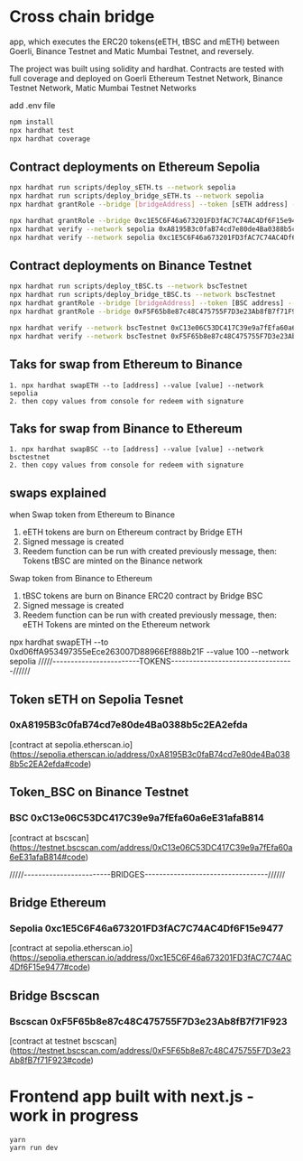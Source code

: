 # Cross chain bridge
app, which executes the ERC20 tokens(eETH, tBSC and mETH) between Goerli, Binance Testnet and Matic Mumbai Testnet, and reversely.

The project was built using solidity and hardhat. Contracts are tested with full coverage and deployed on Goerli Ethereum Testnet Network, Binance Testnet Network, Matic Mumbai Testnet Networks

add .env file
```bash
npm install
npx hardhat test
npx hardhat coverage
```
## Contract deployments on Ethereum Sepolia
```bash
npx hardhat run scripts/deploy_sETH.ts --network sepolia
npx hardhat run scripts/deploy_bridge_sETH.ts --network sepolia
npx hardhat grantRole --bridge [bridgeAddress] --token [sETH address] --network sepolia

npx hardhat grantRole --bridge 0xc1E5C6F46a673201FD3fAC7C74AC4Df6F15e9477 --token 0xA8195B3c0faB74cd7e80de4Ba0388b5c2EA2efda --network sepolia
npx hardhat verify --network sepolia 0xA8195B3c0faB74cd7e80de4Ba0388b5c2EA2efda 'Eth_Sepolia' 'sETH' 100
npx hardhat verify --network sepolia 0xc1E5C6F46a673201FD3fAC7C74AC4Df6F15e9477 0xd06ffA953497355eEce263007D88966Ef888b21F 0xA8195B3c0faB74cd7e80de4Ba0388b5c2EA2efda 11155111
```
## Contract deployments on Binance Testnet
```bash
npx hardhat run scripts/deploy_tBSC.ts --network bscTestnet
npx hardhat run scripts/deploy_bridge_tBSC.ts --network bscTestnet
npx hardhat grantRole --bridge [bridgeAddress] --token [BSC address] --network bscTestnet
npx hardhat grantRole --bridge 0xF5F65b8e87c48C475755F7D3e23Ab8fB7f71F923 --token 0xC13e06C53DC417C39e9a7fEfa60a6eE31afaB814 --network bscTestnet

npx hardhat verify --network bscTestnet 0xC13e06C53DC417C39e9a7fEfa60a6eE31afaB814 'testnet_Binance' 'tBSC' 100
npx hardhat verify --network bscTestnet 0xF5F65b8e87c48C475755F7D3e23Ab8fB7f71F923 0xd06ffA953497355eEce263007D88966Ef888b21F 0xC13e06C53DC417C39e9a7fEfa60a6eE31afaB814 97

```

## Taks for swap from Ethereum to Binance
```tasks
1. npx hardhat swapETH --to [address] --value [value] --network sepolia
2. then copy values from console for redeem with signature

```
## Taks for swap from Binance to Ethereum
```tasks
1. npx hardhat swapBSC --to [address] --value [value] --network bsctestnet
2. then copy values from console for redeem with signature
```

## swaps explained
when Swap token from Ethereum to Binance
1. eETH tokens are burn on Ethereum contract by Bridge ETH
2. Signed message is created
3. Reedem function can be run with created previously message, then: Tokens tBSC are minted on the Binance network

Swap token from Binance to Ethereum
1. tBSC tokens are burn on Binance ERC20 contract by Bridge BSC
2. Signed message is created
3. Reedem function can be run with created previously message, then: eETH Tokens are minted on the Ethereum network

npx hardhat swapETH --to 0xd06ffA953497355eEce263007D88966Ef888b21F --value 100 --network sepolia
/////------------------------TOKENS----------------------------------//////
## Token sETH on Sepolia Tesnet 
### 0xA8195B3c0faB74cd7e80de4Ba0388b5c2EA2efda
[contract at sepolia.etherscan.io] (https://sepolia.etherscan.io/address/0xA8195B3c0faB74cd7e80de4Ba0388b5c2EA2efda#code)

## Token_BSC on Binance Testnet 
### BSC 0xC13e06C53DC417C39e9a7fEfa60a6eE31afaB814
[contract at bscscan] (https://testnet.bscscan.com/address/0xC13e06C53DC417C39e9a7fEfa60a6eE31afaB814#code)


/////------------------------BRIDGES----------------------------------//////
## Bridge Ethereum
### Sepolia 0xc1E5C6F46a673201FD3fAC7C74AC4Df6F15e9477
[contract at sepolia.etherscan.io] (https://sepolia.etherscan.io/address/0xc1E5C6F46a673201FD3fAC7C74AC4Df6F15e9477#code)


## Bridge Bscscan 
### Bscscan 0xF5F65b8e87c48C475755F7D3e23Ab8fB7f71F923
[contract at testnet bscscan] (https://testnet.bscscan.com/address/0xF5F65b8e87c48C475755F7D3e23Ab8fB7f71F923#code)

# Frontend app built with next.js - work in progress
```
yarn
yarn run dev
```